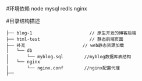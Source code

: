 #环境依赖
node 
mysql
redIs 
nginx

#目录结构描述
```├── Readme.md                   // help
├── blog-1                      // 原生开发的博客后端
├── html-test                   // 静态前端页面
├── 补充                      // web静态资源加载
│   └── db
│       └── myblog.sql        //myblog数据库表结构
│   └── nginx
│       └── nginx.conf        //nginx配置代理
├── 
```
